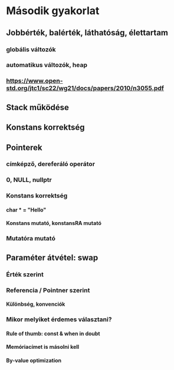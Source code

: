 # Második gyakorlat

## Jobbérték, balérték, láthatóság, élettartam
### globális változók
### automatikus változók, heap
### https://www.open-std.org/jtc1/sc22/wg21/docs/papers/2010/n3055.pdf

## Stack működése

## Konstans korrektség

## Pointerek
### címképző, dereferáló operátor
### 0, NULL, nullptr
### Konstans korrektség
#### char * = "Hello"
#### Konstans mutató, konstansRA mutató
### Mutatóra mutató

## Paraméter átvétel: swap
### Érték szerint
### Referencia / Pointner szerint
#### Különbség, konvenciók

### Mikor melyiket érdemes választani?
#### Rule of thumb: const & when in doubt
#### Memóriacímet is másolni kell
#### By-value optimization
